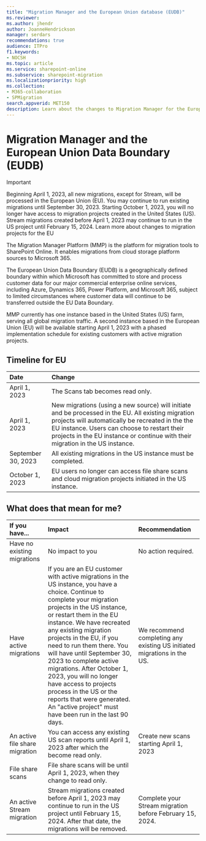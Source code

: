 ```yaml
---
title: "Migration Manager and the European Union database (EUDB)"
ms.reviewer: 
ms.author: jhendr
author: JoanneHendrickson
manager: serdars
recommendations: true
audience: ITPro
f1.keywords:
- NOCSH
ms.topic: article
ms.service: sharepoint-online
ms.subservice: sharepoint-migration
ms.localizationpriority: high
ms.collection: 
- M365-collaboration
- SPMigration
search.appverid: MET150
description: Learn about the changes to Migration Manager for the European Union and how data is processed.
---
```


# Migration Manager and the European Union Data Boundary (EUDB)

>[!Important]
>Beginning April 1, 2023, all new migrations, except for Stream, will be processed in the European Union (EU). 
>You may continue to run existing migrations until September 30, 2023. Starting October 1, 2023, you will no longer have access to migration projects created in the United States (US). Stream migrations created before April 1, 2023 may continue to run in the US project until February 15, 2024. Learn more about changes to migration projects for the EU

The Migration Manager Platform (MMP) is the platform for migration tools to SharePoint Online. It enables migrations from cloud storage platform sources to Microsoft 365. 

The European Union Data Boundary (EUDB) is a geographically defined boundary within which Microsoft has committed to store and process customer data for our major commercial enterprise online services, including Azure, Dynamics 365, Power Platform, and Microsoft 365, subject to limited circumstances where customer data will continue to be transferred outside the EU Data Boundary.

MMP currently has one instance based in the United States (US) farm, serving all global migration traffic. A second instance based in the European Union (EU) will be available starting April 1, 2023 with a phased implementation schedule for existing customers with active migration projects.


## Timeline for EU 

|Date|Change|
|:-----|:-----|
|April 1, 2023|The Scans tab becomes read only. |
|April 1, 2023|New migrations (using a new source) will initiate and be processed in the EU. All existing migration projects will automatically be recreated in the the EU instance.  Users can choose to restart their projects in the EU instance or continue with their migration in the US instance.|
|September 30, 2023|All existing migrations in the US instance must be completed.|
|October 1, 2023|EU users no longer can access file share scans and cloud migration projects initiated in the US instance.|

## What does that mean for me?


|If you have...|Impact|Recommendation|
|:-----|:-----|:-----|
|Have no existing migrations|No impact to you|No action required.||
|Have active migrations|If you are an EU customer with active migrations in the US instance, you have a choice. Continue to complete your migration projects in the US instance, or restart them in the EU instance.  We have recreated any existing migration projects in the EU, if you need to run them there. You will have until September 30, 2023 to complete active migrations. After October 1, 2023, you will no longer have access to projects process in the US or the reports that were generated.  An "active project" must have been run in the last 90 days. |We recommend completing any existing US initiated migrations in the US.|
|An active file share migration|You can access any existing US scan reports until April 1, 2023 after which the become read only.|Create new scans starting April 1, 2023 |
|File share scans|File share scans will be until April 1, 2023, when they change to read only. |
|An active Stream migration|Stream migrations created before April 1, 2023 may continue to run in the US project until February 15, 2024. After that date, the migrations will be removed. |Complete your Stream migration before February 15, 2024.|